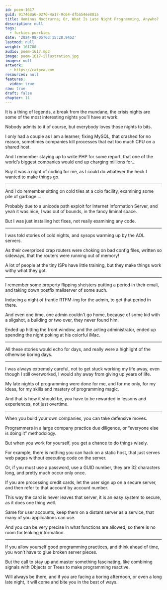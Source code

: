 ```yaml
---
id: poem-1617
guid: 917468a6-0270-4a17-9c64-dfba54ee881a
title: Hominus Noctrurna; Or, What Is Late Night Programming, Anywho?
description: null
tags:
  - furkies-purrkies
date: '2024-08-05T03:15:28.945Z'
lastmod: null
weight: 161700
audio: poem-1617.mp3
image: poem-1617-illustration.jpg
images: null
artwork:
  - https://catpea.com
resources: null
features:
  video: true
raw: true
draft: false
chapter: 11
---
```


It is a thing of legends, a break from the mundane,
the crisis nights are some of the most interesting nights you’ll have at work.

Nobody admits to it of course,
but everybody loves those nights to bits.

I only had a couple as I am a learner; fixing MySQL, that crashed for no reason,
sometimes companies kill processes that eat too much CPU on a shared host.

And I remember staying up to write PHP for some report,
that one of the world’s biggest companies would end up charging millions for…

Buy it was a night of coding for me,
as I could do whatever the heck I wanted to make things go.

---

And I do remember sitting on cold tiles at a colo facility,
examining some pile of garbage….

Probably due to a unicode path exploit for Internet Information Server,
and yeah it was nice, I was out of bounds, in the fancy liminal space.

But I was just installing hot fixes,
not really examining any code.

---

I was told stories of cold nights,
and sysops warming up by the AOL servers.

As their overpriced crap routers were choking on bad config files,
written so sideways, that the routers were running out of memory!

A lot of people at the tiny ISPs have little training,
but they make things work withy what they got.

---

I remember some property flipping sheisters putting a period in their email,
and taking down postfix mailserver of some such.

Inducing a night of frantic RTFM-ing for the admin,
to get that period in there.

And even one time, one admin couldn't go home,
because of some kid with a sligshot, a building or two over, they never found him.

Ended up hitting the front window,
and the acting administrator, ended up spending the night poking at his colorful iMac.

---

All these stories would echo for days,
and really were a highlight of the otherwise boring days.

---

I was always extremely careful, not to get stuck working my life away,
even though I still overworked, I would shy away from giving up years of life.

My late nights of programming were done for me, and for me only,
for my ideas, for my skills and mastery of programming magic.

And that is how it should be,
you have to be rewarded in lessons and experiences, not just overtime.

---

When you build your own companies,
you can take defensive moves.

Programmers in a large company practice due diligence,
or “everyone else is doing it” methodology.

But when you work for yourself,
you get a chance to do things wisely.

For example, there is nothing you can hack on a static host,
that just serves web pages without executing code on the server.

Or, if you must use a password, use a GUID number,
they are 32 characters long, and pretty much occur only once.

If you are processing credit cards, let the user sign up on a secure server,
and then refer to that account by account number.

This way the card is never leaves that server,
it is an easy system to secure, as it does one thing well.

Same for user accounts, keep them on a distant server as a service,
that many of you applications can use.

And you can be very precise in what functions are allowed,
so there is no room for leaking information.

---

If you allow yourself good programming practices,
and think ahead of time, you won’t have to glue broken server pieces.

But the call to stay up and master something fascinating,
like combining signals with Objects or Trees to make programming reactive.

Will always be there, and if you are facing a boring afternoon,
or even a long late night, it will come and bite you in the best of ways.
